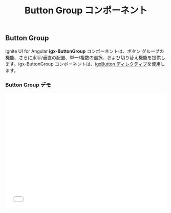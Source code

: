 ﻿---
title: Button Group コンポーネント
_description: ボタン グループの機能、さらに水平/垂直の配置、単一/複数の選択、および切り替え機能を提供します。
_keywords: Ignite UI for Angular, UI コントロール, Angular ウィジェット, web ウィジェット, UI ウィジェット, Angular, ネイティブ Angular コンポーネント スィート, ネイティブ Angular コントロール, ネイティブ Angular コンポーネント ライブラリ,  Angular ボタン グループ コンポーネント, Angular Button Group コントロール, Angular Button コンポーネント, Angular Button コントロール
_language: ja
---

## Button Group

Ignite UI for Angular **igx-ButtonGroup** コンポーネントは、ボタン グループの機能、さらに水平/垂直の配置、単一/複数の選択、および切り替え機能を提供します。igx-ButtonGroup コンポーネントは、[igxButton ディレクティブ](button.md)を使用します。

### Button Group デモ

<div class="sample-container" style="height: 362px">
    <iframe id="buttonGroup-sample-1-iframe" seamless width="100%" height="100%" frameborder="0" src="{environment:demosBaseUrl}/button-group-sample-1" onload="onSampleIframeContentLoaded(this);">
</div>
<div>
<button data-localize="stackblitz" class="stackblitz-btn" data-iframe-id="buttonGroup-sample-1-iframe" data-demos-base-url="{environment:demosBaseUrl}">StackBlitz で表示</button>
</div>
<div class="divider--half"></div>

### 依存関係

Button Group が `NgModule` としてエクスポートされるため、アプリケーションで `AppModule` に _IgxButtonGroupModule_ をインポートする必要があります。

```typescript
// app.module.ts

import { IgxButtonGroupModule } from 'igniteui-angular/main';

@NgModule({
    imports: [
        ...
        IgxButtonGroupModule,
        ...
    ]
})
export class AppModule {}
```
### コード例

`igx-ButtonGroup` を使用して、ボタンを Angular スタイルのボタン グループに配置します。

```typescript
//sample.component.ts
import { ButtonGroupAlignment } from "igniteui-angular/main";
...
public alignment = ButtonGroupAlignment.vertical;
...
 public ngOnInit() {
    this.cities = [
      new Button({
          label: "Sofia"
      }),
      new Button({
          label: "London"
      }),
      new Button({
          label: "New York",
          selected: true
      }),
      new Button({
          label: "Tokyo"
      })
  ];
  }
...
```

```html
<igx-buttongroup [multiSelection]="false" [values]="cities" [alignment]="alignment">
</igx-buttongroup>
```
<div class="sample-container" style="height: 164px">
    <iframe id="buttonGroup-sample-2-iframe" seamless width="100%" height="100%" frameborder="0" src="{environment:demosBaseUrl}/button-group-sample-2" onload="onSampleIframeContentLoaded(this);">
</div>
<div>
<button data-localize="stackblitz" class="stackblitz-btn" data-iframe-id="buttonGroup-sample-2-iframe" data-demos-base-url="{environment:demosBaseUrl}">StackBlitz で表示</button>
</div>
<div class="divider--half"></div>


「排他的」または「複数選択」を使用することもできますが、ボタンを切り替え可能および無効に設定することもできます。次の例では、一番左のボタンが選択されますが切り替えはできません。一番右のボタンは無効になっています。

```typescript
//sample.component.ts
...
public ngOnInit() {
    this.alignOptions = [
      new Button({
          icon: "format_align_left",
          selected: true,
          togglable: false
      }),
      new Button({
          icon: "format_align_center",
      }),
      new Button({
          icon: "format_align_right",
          selected: true
      }),
      new Button({
          disabled: true,
          icon: "format_align_justify",
      })
  ];
  }
...

```

```html
<igx-buttongroup [multiSelection]="true" [values]="alignOptions">
</igx-buttongroup>
```

<div class="sample-container" style="height: 52px">
    <iframe id="buttonGroup-sample-3-iframe" seamless width="100%" height="100%" frameborder="0" src="{environment:demosBaseUrl}/button-group-sample-3" onload="onSampleIframeContentLoaded(this);">
</div>
<div>
<button data-localize="stackblitz" class="stackblitz-btn" data-iframe-id="buttonGroup-sample-3-iframe" data-demos-base-url="{environment:demosBaseUrl}">StackBlitz で表示</button>
</div>
<div class="divider--half"></div>

### API まとめ
#### 入力

以下の入力が **igx-ButtonGroup** コンポーネントで利用できます。

| 名前   |      型      |  説明 |
|:----------|:-------------:|:------|
| `multiSelection` |  boolean | ボタンの複数選択を有効にします。デフォルトで `multiselection` は false です。
| `alignment` |    enum   |   ボタン グループの配置を設定します。利用可能なオプションは、`ButtonGroupAlignment.horizontal` （デフォルト) と `ButtonGroupAlignment.vertical` です。 |
| `disabled` | boolean | igxButtonGroup コンポーネントを無効にします。デフォルトで false です。 |

#### 出力

**igx-ButtonGroup** によって発生されるイベントのリスト:

| 名前   | 説明 |
|:----------|:-------------:|
| `onSelect` | ボタンが選択されたときに発生します。 |
| `onUnselect` | ボタンが選択解除されたときに発生します。 |
| `onClick` | ボタンがクリックされたときに発生します。 |

#### メソッド

**igx-ButtonGroup** によって公開されるパブリック メソッドのリスト:

| 名前   | 説明 |
|:----------|:------|
| `selectButton(index: number)` | インデックスでボタンを選択します。  |
| `deselectButton(index: number)` | インデックスでボタンを選択解除します。 |
| `selectedButtons()` | 選択済みのボタンを取得します。 |



### 追加のリソース

<div class="divider--half"></div>
コミュニティに参加して新しいアイデアをご提案ください。

* [Ignite UI for Angular **フォーラム** (英語)](https://www.infragistics.com/community/forums/f/ignite-ui-for-angular)
* [Ignite UI for Angular **GitHub** (英語)](https://github.com/IgniteUI/igniteui-angular)

